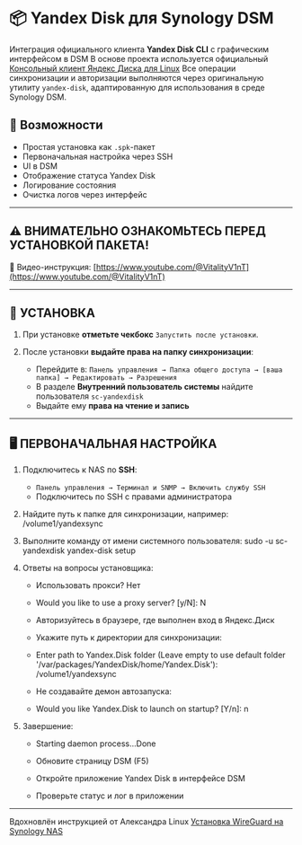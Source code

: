 # 📦 Yandex Disk для Synology DSM

Интеграция официального клиента **Yandex Disk CLI** с графическим интерфейсом в DSM
В основе проекта используется официальный [Консольный клиент Яндекс Диска для Linux](https://yandex.ru/support/yandex-360/customers/disk/desktop/linux/ru/)
Все операции синхронизации и авторизации выполняются через оригинальную утилиту `yandex-disk`, адаптированную для использования в среде Synology DSM.

## 🔧 Возможности
- Простая установка как `.spk`-пакет
- Первоначальная настройка через SSH
- UI в DSM
- Отображение статуса Yandex Disk
- Логирование состояния
- Очистка логов через интерфейс

---

## ⚠️ ВНИМАТЕЛЬНО ОЗНАКОМЬТЕСЬ ПЕРЕД УСТАНОВКОЙ ПАКЕТА!

🎥 Видео-инструкция: [https://www.youtube.com/@VitalityV1nT](https://www.youtube.com/@VitalityV1nT)

---

## 🔧 УСТАНОВКА

1. При установке **отметьте чекбокс** `Запустить после установки`.

2. После установки **выдайте права на папку синхронизации**:
   - Перейдите в: `Панель управления → Папка общего доступа → [ваша папка] → Редактировать → Разрешения`
   - В разделе **Внутренний пользователь системы** найдите пользователя `sc-yandexdisk`
   - Выдайте ему **права на чтение и запись**

---

## 🖥 ПЕРВОНАЧАЛЬНАЯ НАСТРОЙКА

1. Подключитесь к NAS по **SSH**:
   - `Панель управления → Терминал и SNMP → Включить службу SSH`
   - Подключитесь по SSH с правами администратора

2. Найдите путь к папке для синхронизации, например:
   /volume1/yandexsync

3. Выполните команду от имени системного пользователя:
   sudo -u sc-yandexdisk yandex-disk setup

4. Ответы на вопросы установщика:
   - Использовать прокси? Нет
   - Would you like to use a proxy server? [y/N]: N

   - Авторизуйтесь в браузере, где выполнен вход в Яндекс.Диск 
   
   - Укажите путь к директории для синхронизации:
   - Enter path to Yandex.Disk folder (Leave empty to use default folder '/var/packages/YandexDisk/home/Yandex.Disk'): /volume1/yandexsync

   - Не создавайте демон автозапуска:
   - Would you like Yandex.Disk to launch on startup? [Y/n]: n

5. Завершение:
   - Starting daemon process...Done

   - Обновите страницу DSM (F5)
   - Откройте приложение Yandex Disk в интерфейсе DSM
   - Проверьте статус и лог в приложении

---

Вдохновлён инструкцией от Александра Linux [Установка WireGuard на Synology NAS](https://bafista.ru/ustanovka-wireguard-na-synology-nas-v-dsm-7-i-dsm-6/)
